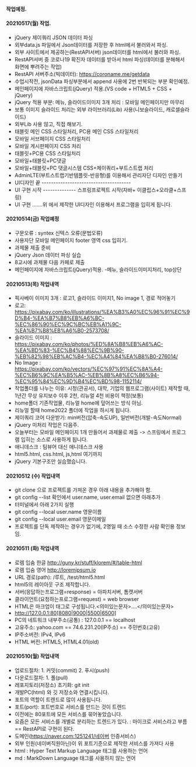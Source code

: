 #### 작업예정.

#### 20210517(월) 작업.
- jQuery 제이쿼리 JSON 데이터 파싱
- 외부data.js 파일에서 Json데이터를 저장한 후 html에서 불러와서 파싱.
- 외부 사이트에서 제공하는(RestAPI서버) json데이터를 html에서 불러와 파싱.
- RestAPI서버 중 코로나19 확진자 데이터를 받아서 html 파싱(데이터를 분해해서 화면에 뿌려주는 작업)
- RestAPI 서버주소(빅데이터): https://coroname.me/getdata
- 수업시작전, jsonData 파싱부분에서 append 사용에 2번 반복되는 부분 확인예정.
- 메인페이지에 자바스크립트(jQuery) 적용.(VS code + HTML5 + CSS + jQuery)
- jQuery 적용 부분: 메뉴, 슬라이드이미지 3개 처리 : 모바일 메인페이지만 마무리
- 보통 이미지 슬라이드 처리는 외부 라이브러리(Lib) 사용(니보슬라이드, 캐로셀슬라이드)
- 외부Lib 사용 않고, 직접 해보기.
- 태블릿 메인 CSS 스타일처리, PC용 메인 CSS 스타일처리
- 모바일 서브페이지 CSS 스타일처리
- 모바일 게시판페이지 CSS 처리
- 태블릿+PC용 CSS 스타일처리
- 모바일+태블릿+PC댓글
- 모바일+태블릿+PC 댓글시스템 CSS+제이쿼리+부트스트랩 처리
- AdminLTE(부트스트랩기반템플릿-반응형)를 이용해서 관리자단 디자인 만들기
- UI디자인 끝 --------------------------------------
- UI 구현 시작 -------------- 스프링프로젝트 시작(자바+ 이클립스+오라클+스프링)
- UI 구현 .......위 에서 제작한 UI디자인 이용해서 프로그램을 입히게 됩니다.

#### 20210514(금) 작업예정
- 구문오류 : syntex 신텍스 오류(문법오류)
- 사용자단 모바일 메인페이지 footer 영역 css 입히기.
- 과제물 제출 준비
- jQuery Json 데이터 파싱 실습
- 8교시에 과제물 다음 카페로 제출
- 메인페이지에 자바스크립트(jQuery)적용. -메뉴, 슬라이드이미지처리, top상단

#### 20210513(목) 작업내역
- 픽사베이 이미지 3개 : 로고1, 슬라이드 이미지1, No image 1, 경로 적어놓기
- 로고: https://pixabay.com/ko/illustrations/%EA%B3%A0%EC%96%91%EC%9D%B4-%EA%B7%B8%EB%A6%BC-%EC%86%90%EC%9C%BC%EB%A1%9C-%EA%B7%B8%EB%A6%B0-2573708/
- 슬라이드 이미지 : https://pixabay.com/ko/photos/%ED%8A%B8%EB%A6%AC-%EA%BD%83-%EC%B4%88%EC%9B%90-%EB%82%98%EB%AC%B4-%EC%A4%84%EA%B8%B0-276014/
- No Image : https://pixabay.com/ko/vectors/%EC%97%91%EC%8A%A4-%EC%B6%9C%EA%B5%AC-%EB%8B%A8%EC%B6%94-%EC%95%84%EC%9D%B4%EC%BD%98-1152114/
- 작업폴더를 나누는 이유: 시청(관공서), 대학, 기업의 웹프로그램(사이트) 제작할 때, 1년간 무상 유지보수 이후 2천, 리뉴얼 4천 비용이 책정(보통)
- home폴더 기존작업물, 리뉴얼 home에 덮어쓰는 방식 아님.
- 리뉴얼 할때 home2022 폴더에 작업을 하시게 됩니다.
- 제이쿼리 코어 다운받기: min버전(압축-속도UP), 일반버전(개발-속도Normal)
- jQuery 미처리 작업은 다음주.
- 오늘부터는 모바일 메인페이지 1개 만들어서 과제물로 제출 -> 스프링에서 프로그램    입히는 소스로 사용하게 됩니다.
- 애니데스크 : 팀뷰어 대신 애니데스크 사용
- html5.html, css.html, js,html 여기까지
- jQuery 기본구조만 실습했습니다.

#### 20210512 (수) 작업내역
- git clone 으로 프로젝트를 가져온 경우 아래 내용을 추가해야 함.
- git config --list 확인에서 user.name, user.email 없으면 아래추가
- 터미널에서 아래 2가지 실행
- git config --local user.name 영문이름
- git config --local user.email 영문이메일
- 프로젝트를 단독 제작하는 경우가 없기에, 2명일 때 소스 수정한 사람 확인용 정보임.
#### 20210511 (화) 작업내역
- 로렘 입숨 한글 http://guny.kr/stuff/klorem/#/table-html
- 로렘 입숨 영어 http://loremipsum.io
- URL 경로(path): /루트, /test/html5.html
- html5의 레이아웃 구조 제작합니다.
- 서버(응답하는프로그램=response) = 아파치서버, 톰캣서버
- 클라이언트(요청하는프로그램=request) = web browser
- HTML은 마크업이 태그로 구성됩니다.<의미있는문자>....</의미있는문자>
- http://127.0.0.1:80[8080|9000|5500|6500]
- PC의 네트워크 내부주소(공통) : 127.0.0.1 == localhost
- 고유주소: yahoo.com == 74.6.231.20(IP주소) == 주민번호(고유)
- IP주소버전: IPv4, IPv6
- HTML 버전: HTML5, HTML4.01(old)
#### 20210510(월) 작업내역
- 업로드절차: 1. 커밋(commit) 2. 푸시(push)
- 다운로드절차: 1. 풀(pull)
- 레포지토리(저장소) 초기화: git init
- 개발PC(html) 와 깃 저장소와 연결시킵니다.
- 포트의 역할이 트렌드로 많이 사용됩니다.
- 포트(port): 포트번호로 서비스를 만드는 것이 트렌드
- 이전에는 80포트에 모든 서비스를 묶어놓았습니다.
- 요즘은 모든 서비스를 개별로 분리하는 트렌드가 있다. : 마이크로 서비스라고 부름 == RestAPI로 구현이 된다.
- 도메인(https://naver.com:1251241/네이버 인증서비스)
- 외부 인원(네이버직원아닌)이 위 포트기준으로 제작한 서비스를 가져다 사용
- html : Hyper Text Markup Language 태그를 사용하는 언어
- md : MarkDown Language 태그를 사용하지 않는 언어
